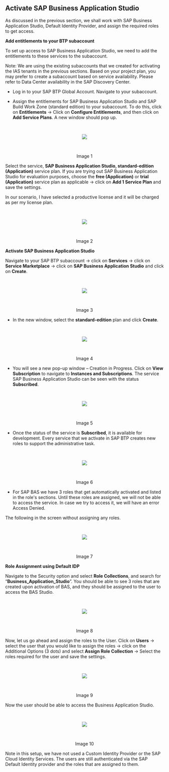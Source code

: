 ## Activate SAP Business Application Studio 

As discussed in the previous section, we shall work with SAP Business Application Studio, Default Identity Provider, and assign the required roles to get access.  

**Add entitlements to your BTP subaccount** 

To set up access to SAP Business Application Studio, we need to add the entitlements to these services to the subaccount. 

Note: We are using the existing subaccounts that we created for activating the IAS tenants in the previous sections. Based on your project plan, you may prefer to create a subaccount based on service availability. Please refer to Data Center availability in the SAP Discovery Center.  

- Log in to your SAP BTP Global Account. Navigate to your subaccount.  

- Assign the entitlements for SAP Business Application Studio and SAP Build Work Zone (standard edition) to your subaccount. To do this, click on **Entitlements** -> Click on **Configure Entitlements**, and then click on **Add Service Plans**. A new window should pop up.

<br>
<p align="center"> 
<img src="images/5.2.1_Entitlements.png"> 
</p>
<br>
<p align="center" <b>Image 1</b> </p>

Select the service, **SAP Business Application Studio, standard-edition (Application)** service plan. If you are trying out SAP Business Application Studio for evaluation purposes, choose the **free (Application)** or **trial (Application)** service plan as applicable -> click on **Add 1 Service Plan** and save the settings.  

In our scenario, I have selected a productive license and it will be charged as per my license plan.

<br>
<p align="center"> 
<img src="images/5.2.2_EntitlementsSelectionBAS.png"> 
</p>
<br>
<p align="center" <b>Image 2</b> </p>

**Activate SAP Business Application Studio** 

Navigate to your SAP BTP subaccount -> click on **Services** -> click on **Service Marketplace** -> click on **SAP Business Application Studio** and click on **Create**.

<br>
<p align="center"> 
<img src="images/5.2.3_ServiceMarketplace.png"> 
</p>
<br>
<p align="center" <b>Image 3</b> </p>

- In the new window, select the **standard-edition** plan and click **Create**.

<br>
<p align="center"> 
<img src="images/5.2.4_CreationBAS.png"> 
</p>
<br>
<p align="center" <b>Image 4</b> </p>

- You will see a new pop-up window – Creation in Progress. Click on **View Subscription** to navigate to **Instances and Subscriptions**. The service SAP Business Application Studio can be seen with the status **Subscribed**.

<br>
<p align="center"> 
<img src="images/5.2.5_ViewSubscription.png"> 
</p>
<br>
<p align="center" <b>Image 5</b> </p>

- Once the status of the service is **Subscribed**, it is available for development. Every service that we activate in SAP BTP creates new roles to support the administrative task.

<br>
<p align="center"> 
<img src="images/5.2.6_Instance&Subscriptions.png"> 
</p>
<br>
<p align="center" <b>Image 6</b> </p>

- For SAP BAS we have 3 roles that get automatically activated and listed in the role's sections. Until these roles are assigned, we will not be able to access the service. In case we try to access it, we will have an error Access Denied.  

The following in the screen without assigning any roles.

<br>
<p align="center"> 
<img src="images/5.2.7_AccessDenied.png"> 
</p>
<br>
<p align="center" <b>Image 7</b> </p>

**Role Assignment using Default IDP** 

Navigate to the Security option and select **Role Collections**, and search for “**Business_Application_Studio**”. You should be able to see 3 roles that are created upon activation of BAS, and they should be assigned to the user to access the BAS Studio.

<br>
<p align="center"> 
<img src="images/5.2.8_RoleCollections.png"> 
</p>
<br>
<p align="center" <b>Image 8</b> </p>

Now, let us go ahead and assign the roles to the User. Click on **Users** -> select the user that you would like to assign the roles -> click on the Additional Options (3 dots) and select **Assign Role Collection** -> Select the roles required for the user and save the settings.

<br>
<p align="center"> 
<img src="images/5.2.9_RoleAissgnment.png"> 
</p>
<br>
<p align="center" <b>Image 9</b> </p>

Now the user should be able to access the Business Application Studio.  

<br>
<p align="center"> 
<img src="images/5.2.10_BASAccess.png"> 
</p>
<br>
<p align="center" <b>Image 10</b> </p>

Note in this setup, we have not used a Custom Identity Provider or the SAP Cloud Identity Services. The users are still authenticated via the SAP Default Identity provider and the roles that are assigned to them.
